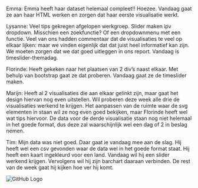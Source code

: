 Emma:
Emma heeft haar dataset helemaal compleet!! Hoezee. Vandaag gaat ze aan haar HTML werken en zorgen dat haar eerste visualisatie werkt. 

Lysanne:
Veel tips gekregen afgelopen werkgroep. Slider maken ipv dropdown. Misschien een zoekfunctie? Of een dropdownmenu met een functie. Veel van ons hadden commentaar dat de visualisaties te veel op elkaar lijken: maar we vinden eigenlijk dat dat juist heel informatief kan zijn. We moeten zorgen dat we dat goed uitleggen in ons report. Vandaag is timeslider-themadag. 

Florinde:
Heeft gekeken naar het plaatsen van 2 div’s naast elkaar. Met behulp van bootstrap gaat ze dat proberen. Vandaag gaat ze de timeslider maken. 

Marijn:
Heeft al 2 visualisaties die aan elkaar gelinkt zijn, maar gaat het design hiervan nog even uitstellen. Wil proberen deze week alle drie de visualisaties werkend te krijgen. Het aanpassen van de ruimte waar de svg elementen in staan wil ze nog even goed bekijken, maar Florinde heeft wel wat tips hiervoor. De data voor de derde visualisatie staan nog niet helemaal in het goede format, dus deze zal waarschijnlijk wel een dag of 2 in beslag nemen. 

Tim:
Mijn data was niet goed. Daar gaat ie vandaag mee aan de slag. Hij heeft wel een csv gevonden waar de data wel in het goede format staat. Hij heeft een kaart ingekleurd voor een land. Vandaag wil hij een slider werkend krijgen. Vervolgens wil hij zijn barchart daaraan verbinden. De rest van de week gaat hij kijken hoe ver hij komt. 

![GitHub Logo](/selfies/20170116.jpeg)